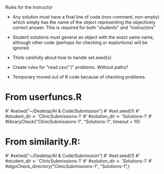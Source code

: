 Rules for the Instructor

- Any solution must have a final line of code (non-comment, non-empty)
which simply has the name of the object representing the objectively
correct answer. This is required for both "students" and "instructors"

- Student solutions must general an object with the exact same name,
although other code (perhaps for checking or explortions) will be
ignored.

- Think carefully about how to handle set.seed(x)

- Create rules for "read.csv('')" problems. Without paths?

- Temporary moved out of R code because of checking problems.

# From userfuncs.R
#' #setwd("~/Desktop/AI & Code/Submission")
#' #set.seed(1)
#' #student_dir <- 'ClinicSubmissions-1'
#' #solution_dir <- 'Solutions-1'
#' #libraryCheck("ClinicSubmissions-1", "Solutions-1", timeout = 10)

# From similarity.R:
#' #setwd("~/Desktop/AI & Code/Submission")
#' #set.seed(1)
#' #student_dir <- 'ClinicSubmissions-1'
#' #solution_dir <- 'Solutions-1'
#' #algoCheck_directory("ClinicSubmissions-1", "Solutions-1",)
